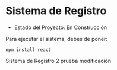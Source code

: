 <h1> Sistema de Registro </h1>

- Estado del Proyecto: En Construcción

Para ejecutar el sistema, debes de poner:

``` npm install react ```
  
Sistema de Registro 2 prueba modificación
